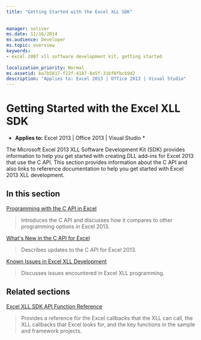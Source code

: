 ```yaml
---
title: "Getting Started with the Excel XLL SDK"
 
 
manager: soliver
ms.date: 11/16/2014
ms.audience: Developer
ms.topic: overview
keywords:
- excel 2007 xll software development kit, getting started
 
localization_priority: Normal
ms.assetid: ba7b5817-f22f-4187-8a5f-316f0fbcb9d2
description: "Applies to: Excel 2013 | Office 2013 | Visual Studio"
---
```


# Getting Started with the Excel XLL SDK

 * **Applies to:** Excel 2013 | Office 2013 | Visual Studio * 
  
The Microsoft Excel 2013 XLL Software Development Kit (SDK) provides information to help you get started with creating DLL add-ins for Excel 2013 that use the C API. This section provides information about the C API and also links to reference documentation to help you get started with Excel 2013 XLL development.
  
## In this section

[Programming with the C API in Excel](programming-with-the-c-api-in-excel.md)
  
> Introduces the C API and discusses how it compares to other programming options in Excel 2013.
    
[What's New in the C API for Excel](what-s-new-in-the-c-api-for-excel.md)
  
> Describes updates to the C API for Excel 2013.
    
[Known Issues in Excel XLL Development](known-issues-in-excel-xll-development.md)
  
> Discusses issues encountered in Excel XLL programming.
    
## Related sections

[Excel XLL SDK API Function Reference](excel-xll-sdk-api-function-reference.md)
  
> Provides a reference for the Excel callbacks that the XLL can call, the XLL callbacks that Excel looks for, and the key functions in the sample and framework projects.
    

